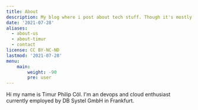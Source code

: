 ```yaml
---
title: About
description: My blog where i post about tech stuff. Though it's mostly about AWS
date: '2021-07-28'
aliases:
  - about-us
  - about-timur
  - contact
license: CC BY-NC-ND
lastmod: '2021-07-28'
menu:
    main: 
        weight: -90
        pre: user
---
```


Hi my name is Timur Philip Cöl. I'm an devops and cloud enthusiast currently employed by DB Systel GmbH in Frankfurt.